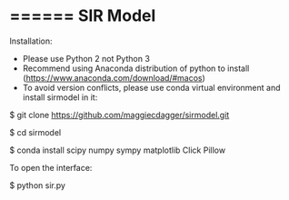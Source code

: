======
SIR Model
======

Installation:

* Please use Python 2 not Python 3
* Recommend using Anaconda distribution of python to install (https://www.anaconda.com/download/#macos)
* To avoid version conflicts, please use conda virtual environment and install sirmodel in it: 

$ git clone https://github.com/maggiecdagger/sirmodel.git

$ cd sirmodel

$ conda install scipy numpy sympy matplotlib Click Pillow


To open the interface:

$ python sir.py


